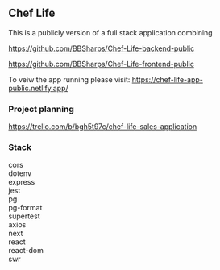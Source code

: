 ## Chef Life
This is a publicly version of a full stack application 
combining 

https://github.com/BBSharps/Chef-Life-backend-public

https://github.com/BBSharps/Chef-Life-frontend-public


To veiw the app running please visit:
https://chef-life-app-public.netlify.app/

### Project planning 
https://trello.com/b/bgh5t97c/chef-life-sales-application

### Stack
cors  
dotenv  
express  
jest  
pg  
pg-format  
supertest  
axios  
next  
react  
react-dom  
swr  
